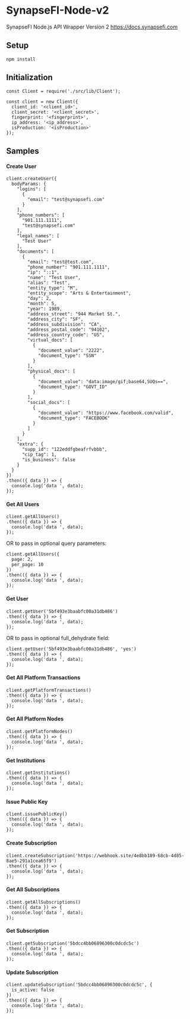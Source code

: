 # SynapseFI-Node-v2
SynapseFI Node.js API Wrapper Version 2 https://docs.synapsefi.com

## Setup
```
npm install
```

## Initialization
```
const Client = require('./src/lib/Client');

const client = new Client({
  client_id: '<client_id>',
  client_secret: '<client_secret>',
  fingerprint: '<fingerprint>',
  ip_address: '<ip_address>',
  isProduction: '<isProduction>'
});
```

## Samples
#### Create User
```
client.createUser({
  bodyParams: {
    "logins": [
      {
        "email": "test@synapsefi.com"
      }
    ],
    "phone_numbers": [
      "901.111.1111",
      "test@synapsefi.com"
    ],
    "legal_names": [
      "Test User"
    ],
    "documents": [
      {
        "email": "test@test.com",
        "phone_number": "901.111.1111",
        "ip": "::1",
        "name": "Test User",
        "alias": "Test",
        "entity_type": "M",
        "entity_scope": "Arts & Entertainment",
        "day": 2,
        "month": 5,
        "year": 1989,
        "address_street": "944 Market St.",
        "address_city": "SF",
        "address_subdivision": "CA",
        "address_postal_code": "94102",
        "address_country_code": "US",
        "virtual_docs": [
          {
            "document_value": "2222",
            "document_type": "SSN"
          }
        ],
        "physical_docs": [
          {
            "document_value": "data:image/gif;base64,SUQs==",
            "document_type": "GOVT_ID"
          }
        ],
        "social_docs": [
          {
            "document_value": "https://www.facebook.com/valid",
            "document_type": "FACEBOOK"
          }
        ]
      }
    ],
    "extra": {
      "supp_id": "122eddfgbeafrfvbbb",
      "cip_tag": 1,
      "is_business": false
    }
  }
})
.then(({ data }) => {
  console.log('data ', data);
});
```
#### Get All Users
```
client.getAllUsers()
.then(({ data }) => {
  console.log('data ', data);
});
```
OR to pass in optional query parameters:
```
client.getAllUsers({
  page: 2,
  per_page: 10
})
.then(({ data }) => {
  console.log('data ', data);
});
```
#### Get User
```
client.getUser('5bf493e3baabfc00a31db486')
.then(({ data }) => {
  console.log('data ', data);
});
```
OR to pass in optional full_dehydrate field:
```
client.getUser('5bf493e3baabfc00a31db486', 'yes')
.then(({ data }) => {
  console.log('data ', data);
});
```
#### Get All Platform Transactions
```
client.getPlatformTransactions()
.then(({ data }) => {
  console.log('data ', data);
});
```
#### Get All Platform Nodes
```
client.getPlatformNodes()
.then(({ data }) => {
  console.log('data ', data);
});
```
#### Get Institutions
```
client.getInstitutions()
.then(({ data }) => {
  console.log('data ', data);
});
```
#### Issue Public Key
```
client.issuePublicKey()
.then(({ data }) => {
  console.log('data ', data);
});
```
#### Create Subscription
```
client.createSubscription('https://webhook.site/4e8bb189-68cb-4d85-8ae5-291a1cea65f9')
.then(({ data }) => {
  console.log('data ', data);
});
```
#### Get All Subscriptions
```
client.getAllSubscriptions()
.then(({ data }) => {
  console.log('data ', data);
});
```
#### Get Subscription
```
client.getSubscription('5bdcc4bb06896300c0dcdc5c')
.then(({ data }) => {
  console.log('data ', data);
});
```
#### Update Subscription
```
client.updateSubscription('5bdcc4bb06896300c0dcdc5c', {
  is_active: false
})
.then(({ data }) => {
  console.log('data ', data);
});
```
